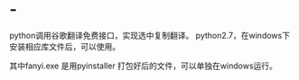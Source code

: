 # -
python调用谷歌翻译免费接口，实现选中复制翻译。
python2.7，在windows下安装相应库文件后，可以使用。

其中fanyi.exe 是用pyinstaller 打包好后的文件，可以单独在windows运行。
